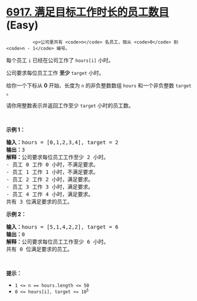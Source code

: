 # [6917. 满足目标工作时长的员工数目][link] (Easy)

[link]: https://leetcode.cn/contest/weekly-contest-356/problems/number-of-employees-who-met-the-target/


              <p>公司里共有 <code>n</code> 名员工，按从 <code>0</code> 到 <code>n - 1</code> 编号。
每个员工 <code>i</code> 已经在公司工作了 <code>hours[i]</code> 小时。</p>

<p>公司要求每位员工工作 <strong>至少</strong> <code>target</code> 小时。</p>

<p>给你一个下标从 <strong>0</strong> 开始、长度为 <code>n</code> 的非负整数数组 <code>hours</code> 
和一个非负整数 <code>target</code> 。</p>

<p>请你用整数表示并返回工作至少 <code>target</code> 小时的员工数。</p>

<p> </p>

<p><strong>示例 1：</strong></p>

<pre><strong>输入：</strong>hours = [0,1,2,3,4], target = 2
<strong>输出：</strong>3
<strong>解释：</strong>公司要求每位员工工作至少 2 小时。
- 员工 0 工作 0 小时，不满足要求。
- 员工 1 工作 1 小时，不满足要求。
- 员工 2 工作 2 小时，满足要求。
- 员工 3 工作 3 小时，满足要求。
- 员工 4 工作 4 小时，满足要求。
共有 3 位满足要求的员工。
</pre>

<p><strong>示例 2：</strong></p>

<pre><strong>输入：</strong>hours = [5,1,4,2,2], target = 6
<strong>输出：</strong>0
<strong>解释：</strong>公司要求每位员工工作至少 6 小时。
共有 0 位满足要求的员工。
</pre>

<p> </p>

<p><strong>提示：</strong></p>

<ul>
    <li><code>1 &lt;= n == hours.length &lt;= 50</code></li>
    <li><code>0 &lt;= hours[i], target &lt;= 10<sup>5</sup></code></li>
</ul>

            
